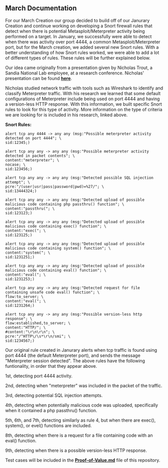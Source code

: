 ## March Documentation

For our March Creation our group decided to build off of our Janurary Creation and continue working on developing a Snort firewall rules that detect when there is potential Metasploit/Meterpreter activity being performed on a target. In January, we successfully were able to detect when there was activity over port 4444, a common Metasploit/Meterpreter port, but for the March creation, we added several new Snort rules. With a better understanding of how Snort rules worked, we were able to add a lot of different types of rules. These rules will be further explained below.

Our idea came originally from a presentation given by Nicholas Trout, a Sandia National Lab employee, at a research conference. Nicholas' presentation can be found [**here**](https://www.osti.gov/biblio/1806612). 

Nicholas studied network traffic with tools such as Wireshark to identify and classify Meterpreter traffic. With his research we learned that some default configurations of Meterpreter include being used on port 4444 and having a version-less HTTP response. With this information, we built specific Snort rules to look for this type of activity. More information on the type of criteria we are looking for is included in his research, linked above.

**Snort Rules:** 
```
alert tcp any 4444 -> any any (msg:"Possible meterpreter activity detected on port 4444"; \
sid:12345;)

alert tcp any any -> any any (msg:"Possible meterpreter activity detected in packet contents"; \
content:"meterpreter"; \
nocase; \
sid:123456;)

alert tcp any any -> any any (msg:"Detected possible SQL injection attempt"; \
pcre:"/(user|usr|pass|password|pwd)=%27/"; \
sid:13444324;)

alert tcp any any -> any any (msg:"Detected upload of possible malicious code containing php passthru() function"; \
content:"passthru("; \
sid:123123;)

alert tcp any any -> any any (msg:"Detected upload of possible malicious code containing exec() function"; \
content:"exec("; \
sid:123125;)

alert tcp any any -> any any (msg:"Detected upload of possible malicious code containing system() function"; \
content:"system("; \
sid:1231251;)

alert tcp any any -> any any (msg:"Detected upload of possible malicious code containing eval() function"; \
content:"eval("; \
sid:1231253;)

alert tcp any any -> any any (msg:"Detected request for file containing unsafe code eval() function"; \
flow:to_server; \
content:"eval("; \
sid:1231264;)

alert tcp any any -> any any (msg:"Possible version-less http response"; \
flow:established,to_server; \
content:"HTTP/"; \
#content:"\r\n\r\n"; \
pcre:"/^HTTP\/\s*\r\n/smi"; \
sid:1234567;)
```

Our original rule created in Janurary alerts when tcp traffic is found using port 4444 (the default Meterpreter port), and sends the message "Meterpreter session detected". The above rules have the following funtionality, in order that they appear above. 

1st, detecting port 4444 activity. 

2nd, detecting when "meterpreter" was included in the packet of the traffic.

3rd, detecting potential SQL injection attempts.

4th, detecting when potentially malicious code was uploaded, specifically when it contained a php passthru() function.

5th, 6th, and 7th, detecting similarly as rule 4, but when there are exec(), system(), or evel() functions are included.

8th, detecting when there is a request for a file containing code with an eval() function.

9th, detecting when there is a possible version-less HTTP response.

Test cases will be included in the [**Proof-of-Value.md**](https://github.com/bigdan9811/byuis565monthlyprojects/blob/main/Mar_Creation_2023/proof_of_value.md) file of this repository. 

